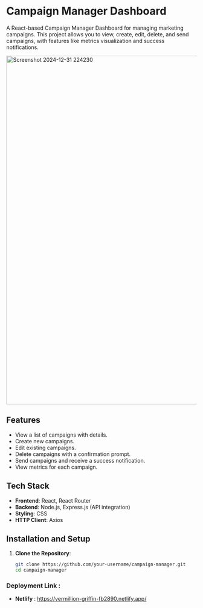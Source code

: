 # Campaign Manager Dashboard

A React-based Campaign Manager Dashboard for managing marketing campaigns. This project allows you to view, create, edit, delete, and send campaigns, with features like metrics visualization and success notifications.

<img width="921" alt="Screenshot 2024-12-31 224230" src="https://github.com/user-attachments/assets/ee29a34b-676f-420f-ad3d-b4e6b725e9b6" />


## Features

- View a list of campaigns with details.
- Create new campaigns.
- Edit existing campaigns.
- Delete campaigns with a confirmation prompt.
- Send campaigns and receive a success notification.
- View metrics for each campaign.

## Tech Stack

- **Frontend**: React, React Router
- **Backend**: Node.js, Express.js (API integration)
- **Styling**: CSS
- **HTTP Client**: Axios

## Installation and Setup

1. **Clone the Repository**:
   ```bash
   git clone https://github.com/your-username/campaign-manager.git
   cd campaign-manager

### Deployment Link : 
- **Netlify** : https://vermillion-griffin-fb2890.netlify.app/
